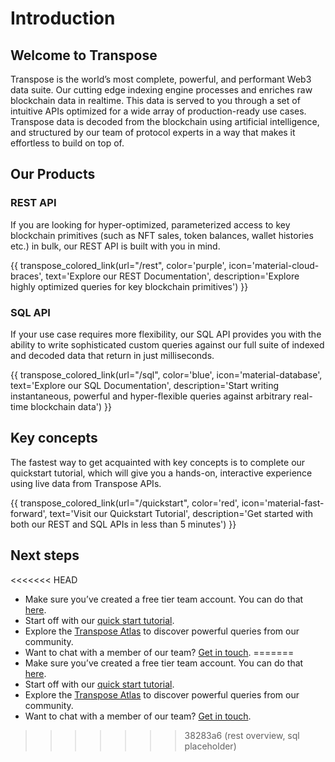 # Introduction

## Welcome to Transpose
Transpose is the world’s most complete, powerful, and performant Web3 data suite. Our cutting edge indexing engine processes and enriches raw blockchain data in realtime.  This data is served to you through a set of intuitive APIs optimized for a wide array of production-ready use cases. Transpose data is decoded from the blockchain using artificial intelligence, and structured by our team of protocol experts in a way that makes it effortless to build on top of.

## Our Products

### REST API
If you are looking for hyper-optimized, parameterized access to key blockchain primitives (such as NFT sales, token balances, wallet histories etc.) in bulk, our REST API is built with you in mind.

{{ transpose_colored_link(url="/rest", color='purple', icon='material-cloud-braces', text='Explore our REST Documentation', description='Explore highly optimized queries for key blockchain primitives') }}

### SQL API
If your use case requires more flexibility, our SQL API provides you with the ability to write sophisticated custom queries against our full suite of indexed and decoded data that return in just milliseconds.

{{ transpose_colored_link(url="/sql", color='blue', icon='material-database', text='Explore our SQL Documentation', description='Start writing instantaneous, powerful and hyper-flexible queries against arbitrary real-time blockchain data') }}

## Key concepts
The fastest way to get acquainted with key concepts is to complete our quickstart tutorial, which will give you a hands-on, interactive experience using live data from Transpose APIs.

{{ transpose_colored_link(url="/quickstart", color='red', icon='material-fast-forward', text='Visit our Quickstart Tutorial', description='Get started with both our REST and SQL APIs in less than 5 minutes') }}

## Next steps
<<<<<<< HEAD
- Make sure you’ve created a free tier team account.  You can do that [here](https://app.transpose.io).
- Start off with our [quick start tutorial](quickstart.md).
- Explore the [Transpose Atlas](https://atlas.transpose.io) to discover powerful queries from our community.
- Want to chat with a member of our team?  [Get in touch](mailto:team@transpose.io).
=======
- Make sure you’ve created a free tier team account.  You can do that [here](https://www.transpose.io/).
- Start off with our [quick start tutorial](quickstart.md).
- Explore the [Transpose Atlas](https://www.transpose.io/) to discover powerful queries from our community.
- Want to chat with a member of our team?  [Get in touch](https://www.transpose.io/).
>>>>>>> 38283a6 (rest overview, sql placeholder)
